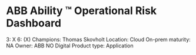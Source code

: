 # ABB Ability ™ Operational Risk Dashboard

3: X
 6: (X)
Champions: Thomas Skovholt
Location: Cloud
On-prem maturity: NA
Owner: ABB NO Digital
Product type: Application